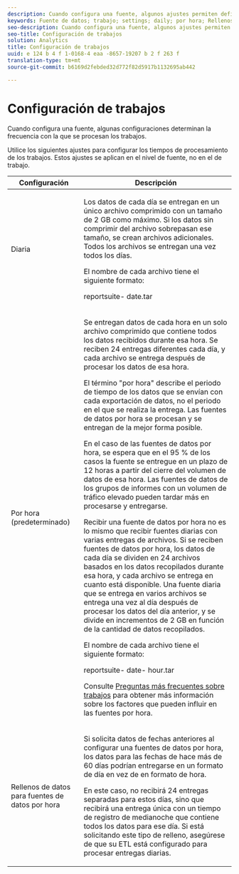 ```yaml
---
description: Cuando configura una fuente, algunos ajustes permiten definir la frecuencia con la que se procesan los trabajos.
keywords: Fuente de datos; trabajo; settings; daily; por hora; Rellenos de datos para fuentes de datos por hora; rellenar
seo-description: Cuando configura una fuente, algunos ajustes permiten definir la frecuencia con la que se procesan los trabajos.
seo-title: Configuración de trabajos
solution: Analytics
title: Configuración de trabajos
uuid: e 124 b 4 f 1-0168-4 eaa -8657-19207 b 2 f 263 f
translation-type: tm+mt
source-git-commit: b6169d2febded32d772f82d5917b1132695ab442

---
```



# Configuración de trabajos

Cuando configura una fuente, algunas configuraciones determinan la frecuencia con la que se procesan los trabajos.

Utilice los siguientes ajustes para configurar los tiempos de procesamiento de los trabajos. Estos ajustes se aplican en el nivel de fuente, no en el de trabajo.

<table id="table_2070F73212F245E98DADC6B5DFDB1C72"> 
 <thead> 
  <tr> 
   <th colname="col1" class="entry"> Configuración </th> 
   <th colname="col2" class="entry"> Descripción </th> 
  </tr> 
 </thead>
 <tbody> 
  <tr> 
   <td colname="col1"> Diaria </td> 
   <td colname="col2"> <p>Los datos de cada día se entregan en un único archivo comprimido con un tamaño de 2 GB como máximo. Si los datos sin comprimir del archivo sobrepasan ese tamaño, se crean archivos adicionales. Todos los archivos se entregan una vez todos los días. </p> <p>El nombre de cada archivo tiene el siguiente formato: </p> <p> <span class="filepath"><span class="varname"> reportsuite</span>-<span class="varname"> date</span>.tar</span> </p> </td> 
  </tr> 
  <tr> 
   <td colname="col1"> Por hora (predeterminado) </td> 
   <td colname="col2"> <p>Se entregan datos de cada hora en un solo archivo comprimido que contiene todos los datos recibidos durante esa hora. Se reciben 24 entregas diferentes cada día, y cada archivo se entrega después de procesar los datos de esa hora. </p> <p>El término "por hora" describe el periodo de tiempo de los datos que se envían con cada exportación de datos, no el periodo en el que se realiza la entrega. Las fuentes de datos por hora se procesan y se entregan de la mejor forma posible. </p> <p>En el caso de las fuentes de datos por hora, se espera que en el 95 % de los casos la fuente se entregue en un plazo de 12 horas a partir del cierre del volumen de datos de esa hora. Las fuentes de datos de los grupos de informes con un volumen de tráfico elevado pueden tardar más en procesarse y entregarse. </p> <p>Recibir una fuente de datos por hora no es lo mismo que recibir fuentes diarias con varias entregas de archivos. Si se reciben fuentes de datos por hora, los datos de cada día se dividen en 24 archivos basados en los datos recopilados durante esa hora, y cada archivo se entrega en cuanto está disponible. Una fuente diaria que se entrega en varios archivos se entrega una vez al día después de procesar los datos del día anterior, y se divide en incrementos de 2 GB en función de la cantidad de datos recopilados. </p> <p>El nombre de cada archivo tiene el siguiente formato: </p> <p> <span class="filepath"><span class="varname"> reportsuite</span>-<span class="varname"> date</span>-<span class="varname"> hour</span>.tar</span> </p> <p>Consulte <a href="../../../export/analytics-data-feed/c-df-contents/jobs-faq.md#concept_7C67A012CCF64B0C8DA33E5A6CF7FD9E" format="dita" scope="local">Preguntas más frecuentes sobre trabajos</a> para obtener más información sobre los factores que pueden influir en las fuentes por hora. </p> </td> 
  </tr> 
  <tr> 
   <td colname="col1"> Rellenos de datos para fuentes de datos por hora </td> 
   <td colname="col2"> <p>Si solicita datos de fechas anteriores al configurar una fuentes de datos por hora, los datos para las fechas de hace más de 60 días podrían entregarse en un formato de día en vez de en formato de hora. </p> <p>En este caso, no recibirá 24 entregas separadas para estos días, sino que recibirá una entrega única con un tiempo de registro de medianoche que contiene todos los datos para ese día. Si está solicitando este tipo de relleno, asegúrese de que su ETL está configurado para procesar entregas diarias. </p> </td> 
  </tr> 
 </tbody> 
</table>

